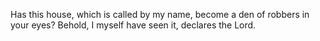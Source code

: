 Has this house, which is called by my name, become a den of robbers in your eyes? Behold, I myself have seen it, declares the Lord.

